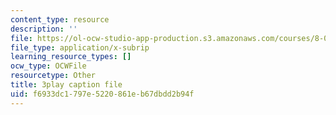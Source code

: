 ```yaml
---
content_type: resource
description: ''
file: https://ol-ocw-studio-app-production.s3.amazonaws.com/courses/8-01sc-classical-mechanics-fall-2016/f6933dc1797e5220861eb67dbdd2b94f_ZApVXJZF7pE.vtt
file_type: application/x-subrip
learning_resource_types: []
ocw_type: OCWFile
resourcetype: Other
title: 3play caption file
uid: f6933dc1-797e-5220-861e-b67dbdd2b94f
---
```


